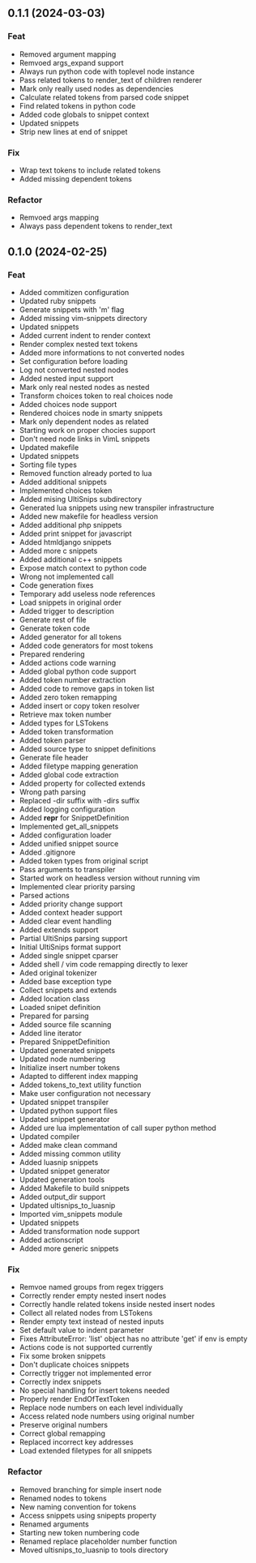 ## 0.1.1 (2024-03-03)

### Feat

- Removed argument mapping
- Remvoed args_expand support
- Always run python code with toplevel node instance
- Pass related tokens to render_text of children renderer
- Mark only really used nodes as dependencies
- Calculate related tokens from parsed code snippet
- Find related tokens in python code
- Added code globals to snippet context
- Updated snippets
- Strip new lines at end of snippet

### Fix

- Wrap text tokens to include related tokens
- Added missing dependent tokens

### Refactor

- Remvoed args mapping
- Always pass dependent tokens to render_text

## 0.1.0 (2024-02-25)

### Feat

- Added commitizen configuration
- Updated ruby snippets
- Generate snippets with 'm' flag
- Added missing vim-snippets directory
- Updated snippets
- Added current indent to render context
- Render complex nested text tokens
- Added more informations to not converted nodes
- Set configuration before loading
- Log not converted nested nodes
- Added nested input support
- Mark only real nested nodes as nested
- Transform choices token to real choices node
- Added choices node support
- Rendered choices node in smarty snippets
- Mark only dependent nodes as related
- Starting work on proper chocies support
- Don't need node links in VimL snippets
- Updated makefile
- Updated snippets
- Sorting file types
- Removed function already ported to lua
- Added additional snippets
- Implemented choices token
- Added mising UltiSnips subdirectory
- Generated lua snippets using new transpiler infrastructure
- Added new makefile for headless version
- Added additional php snippets
- Added print snippet for javascript
- Added htmldjango snippets
- Added more c snippets
- Added additional c++ snippets
- Expose match context to python code
- Wrong not implemented call
- Code generation fixes
- Temporary add useless node references
- Load snippets in original order
- Added trigger to description
- Generate rest of file
- Generate token code
- Added generator for all tokens
- Added code generators for most tokens
- Prepared rendering
- Added actions code warning
- Added global python code support
- Added token number extraction
- Added code to remove gaps in token list
- Added zero token remapping
- Added insert or copy token resolver
- Retrieve max token number
- Added types for LSTokens
- Added token transformation
- Added token parser
- Added source type to snippet definitions
- Generate file header
- Added filetype mapping generation
- Added global code extraction
- Added property for collected extends
- Wrong path parsing
- Replaced -dir suffix with -dirs suffix
- Added logging configuration
- Added __repr__ for SnippetDefinition
- Implemented get_all_snippets
- Added configuration loader
- Added unified snippet source
- Added .gitignore
- Added token types from original script
- Pass arguments to transpiler
- Started work on headless version without running vim
- Implemented clear priority parsing
- Parsed actions
- Added priority change support
- Added context header support
- Added clear event handling
- Added extends support
- Partial UltiSnips parsing support
- Initial UltiSnips format support
- Added single snippet cparser
- Added shell / vim code remapping directly to lexer
- Aded original tokenizer
- Added base exception type
- Collect snippets and extends
- Added location class
- Loaded snipet definition
- Prepared for parsing
- Added source file scanning
- Added line iterator
- Prepared SnippetDefinition
- Updated generated snippets
- Updated node numbering
- Initialize insert number tokens
- Adapted to different index mapping
- Added tokens_to_text utility function
- Make user configuration not necessary
- Updated snippet transpiler
- Updated python support files
- Updated snippet generator
- Added ure lua implementation of call super python method
- Updated compiler
- Added make clean command
- Added missing common utility
- Added luasnip snippets
- Updated snippet generator
- Updated generation tools
- Added Makefile to build snippets
- Added output_dir support
- Updated ultisnips_to_luasnip
- Imported vim_snippets module
- Updated snippets
- Added transformation node support
- Added actionscript
- Added more generic snippets

### Fix

- Remvoe named groups from regex triggers
- Correctly render empty nested insert nodes
- Correctly handle related tokens inside nested insert nodes
- Collect all related nodes from LSTokens
- Render empty text instead of nested inputs
- Set default value to indent parameter
- Fixes AttributeError: 'list' object has no attribute 'get' if env is empty
- Actions code is not supported currently
- Fix some broken snippets
- Don't duplicate choices snippets
- Correctly trigger not implemented error
- Correctly index snippets
- No special handling for insert tokens needed
- Properly render EndOfTextToken
- Replace node numbers on each level individually
- Access related node numbers using original number
- Preserve original numbers
- Correct global remapping
- Replaced incorrect key addresses
- Load extended filetypes for all snippets

### Refactor

- Removed branching for simple insert node
- Renamed nodes to tokens
- New naming convention for tokens
- Access snippets using snipepts property
- Renamed arguments
- Starting new token numbering code
- Renamed replace placeholder number function
- Moved ultisnips_to_luasnip to tools directory
